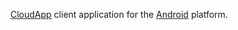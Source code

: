 [CloudApp](http://getcloudapp.com/) client application for the [Android](http://www.android.com/) platform.